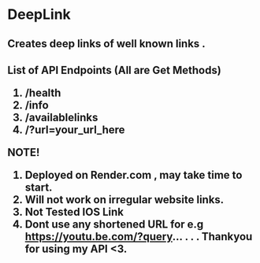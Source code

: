 <h1> DeepLink </h1>
<h2>Creates deep links of well known links . <h2>
  
List of API Endpoints (All are Get Methods)
<ol>
  <li>/health </li>
  <li>/info </li>
  <li>/availablelinks </li>
  <li>/?url=your_url_here </li>
</ol>

NOTE!
1. Deployed on Render.com , may take time to start.
2. Will not work on irregular website links.
3. Not Tested IOS Link
4. Dont use any shortened URL for e.g https://youtu.be.com/?query... . . .
Thankyou for using my API <3.
